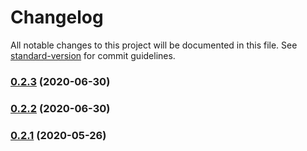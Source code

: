 # Changelog

All notable changes to this project will be documented in this file. See [standard-version](https://github.com/conventional-changelog/standard-version) for commit guidelines.

### [0.2.3](https://github.com/ikhsanalatsary/multer-sharp-s3/compare/v0.2.2...v0.2.3) (2020-06-30)

### [0.2.2](https://github.com/ikhsanalatsary/multer-sharp-s3/compare/v0.2.1...v0.2.2) (2020-06-30)

### [0.2.1](https://github.com/ikhsanalatsary/multer-sharp-s3/compare/v0.2.0...v0.2.1) (2020-05-26)
